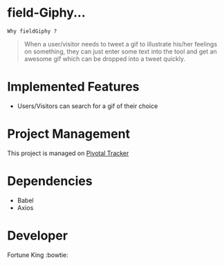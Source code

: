 # field-Giphy...

`Why fieldGiphy ?`
> When a user/visitor needs to tweet a gif to illustrate his/her feelings on something, they can just enter some text into the tool and get an awesome gif which can be dropped into a tweet quickly.


# Implemented Features
- Users/Visitors can search for a gif of their choice


# Project Management
This project is managed on [Pivotal Tracker](https://www.pivotaltracker.com/n/projects/2229291)

# Dependencies
- Babel
- Axios

# Developer
Fortune King :bowtie: